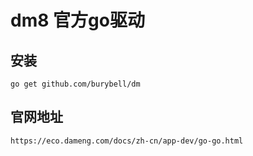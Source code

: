 # dm8 官方go驱动

## 安装
```
go get github.com/burybell/dm
```

## 官网地址
```
https://eco.dameng.com/docs/zh-cn/app-dev/go-go.html
```